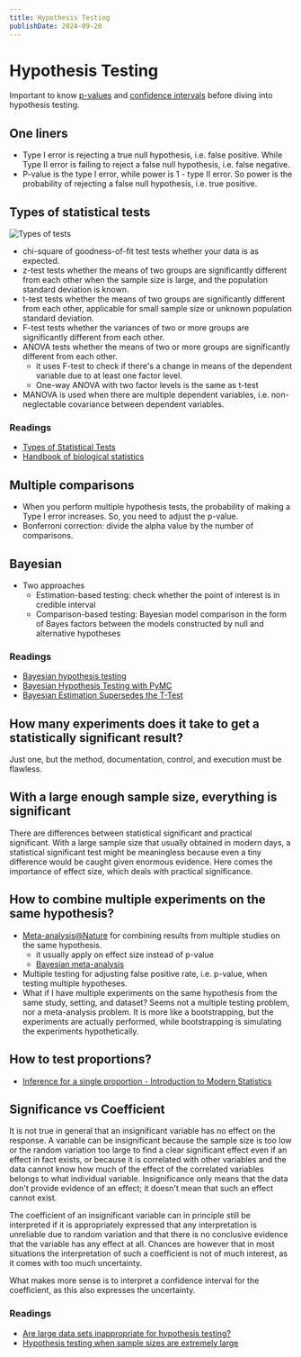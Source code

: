 ```yaml
---
title: Hypothesis Testing
publishDate: 2024-09-20
---
```


# Hypothesis Testing

Important to know [p-values](p-values.md) and [confidence intervals](confidence-intervals.md) before diving into hypothesis testing.

## One liners

- Type I error is rejecting a true null hypothesis, i.e. false positive. While Type II error is failing to reject a false null hypothesis, i.e. false negative.
- P-value is the type I error, while power is 1 - type II error. So power is the probability of rejecting a false null hypothesis, i.e. true positive.

## Types of statistical tests

![Types of tests](https://www.statsols.com/hs-fs/hubfs/Master-Images/Blog-Images/2019/what-statistical-test-to-use/What-statistical-test-to-use.png?width=733&name=What-statistical-test-to-use.png)

- chi-square of goodness-of-fit test tests whether your data is as expected.
- z-test tests whether the means of two groups are significantly different from each other when the sample size is large, and the population standard deviation is known.
- t-test tests whether the means of two groups are significantly different from each other, applicable for small sample size or unknown population standard deviation.
- F-test tests whether the variances of two or more groups are significantly different from each other.
- ANOVA tests whether the means of two or more groups are significantly different from each other.
  - it uses F-test to check if there's a change in means of the dependent variable due to at least one factor level.
  - One-way ANOVA with two factor levels is the same as t-test
- MANOVA is used when there are multiple dependent variables, i.e. non-neglectable covariance between dependent variables.

### Readings

- [Types of Statistical Tests](https://www.statsols.com/articles/types-of-statistical-tests)
- [Handbook of biological statistics](http://www.biostathandbook.com/testchoice.html)

## Multiple comparisons

- When you perform multiple hypothesis tests, the probability of making a Type I error increases. So, you need to adjust the p-value.
- Bonferroni correction: divide the alpha value by the number of comparisons.

## Bayesian

- Two approaches
  - Estimation-based testing: check whether the point of interest is in credible interval
  - Comparison-based testing: Bayesian model comparison in the form of Bayes factors between the models constructed by null and alternative hypotheses

### Readings

- [Bayesian hypothesis testing](https://michael-franke.github.io/intro-data-analysis/ch-03-07-hypothesis-testing-Bayes.html)
- [Bayesian Hypothesis Testing with PyMC](https://austinrochford.com/posts/2013-05-17-bayesian-hypothesis-testing-with-pymc.html)
- [Bayesian Estimation Supersedes the T-Test](https://www.pymc.io/projects/examples/en/latest/case_studies/BEST.html)

## How many experiments does it take to get a statistically significant result?

Just one, but the method, documentation, control, and execution must be flawless.

## With a large enough sample size, everything is significant

There are differences between statistical significant and practical significant. With a large sample size that usually obtained in modern days, a statistical significant test might be meaningless because even a tiny difference would be caught given enormous evidence. Here comes the importance of effect size, which deals with practical significance.

## How to combine multiple experiments on the same hypothesis?

- [Meta-analysis@Nature](https://www.nature.com/articles/s41598-021-86465-y) for combining results from multiple studies on the same hypothesis.
  - it usually apply on effect size instead of p-value
  - [Bayesian meta-analysis](https://www.niss.org/sites/default/files/Ghosh-NISS-2011-talk4in1.pdf)
- Multiple testing for adjusting false positive rate, i.e. p-value, when testing multiple hypotheses.
- What if I have multiple experiments on the same hypothesis from the same study, setting, and dataset? Seems not a multiple testing problem, nor a meta-analysis problem. It is more like a bootstrapping, but the experiments are actually performed, while bootstrapping is simulating the experiments hypothetically.

## How to test proportions?

- [Inference for a single proportion - Introduction to Modern Statistics](https://openintro-ims.netlify.app/inference-one-prop)

## Significance vs Coefficient

It is not true in general that an insignificant variable has no effect on the response. A variable can be insignificant because the sample size is too low or the random variation too large to find a clear significant effect even if an effect in fact exists, or because it is correlated with other variables and the data cannot know how much of the effect of the correlated variables belongs to what individual variable. Insignificance only means that the data don't provide evidence of an effect; it doesn't mean that such an effect cannot exist.

The coefficient of an insignificant variable can in principle still be interpreted if it is appropriately expressed that any interpretation is unreliable due to random variation and that there is no conclusive evidence that the variable has any effect at all. Chances are however that in most situations the interpretation of such a coefficient is not of much interest, as it comes with too much uncertainty.

What makes more sense is to interpret a confidence interval for the coefficient, as this also expresses the uncertainty.

### Readings

- [Are large data sets inappropriate for hypothesis testing?](https://stats.stackexchange.com/questions/2516/are-large-data-sets-inappropriate-for-hypothesis-testing)
- [Hypothesis testing when sample sizes are extremely large](https://www.reddit.com/r/statistics/comments/10ywamd/q_hypothesis_testing_when_sample_sizes_are/)
